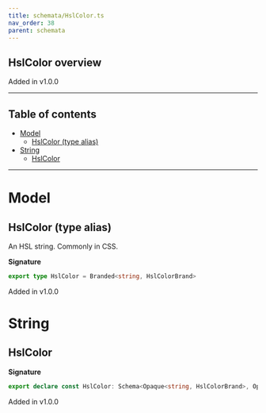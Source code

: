 ```yaml
---
title: schemata/HslColor.ts
nav_order: 38
parent: schemata
---
```


## HslColor overview

Added in v1.0.0

---

<h2 class="text-delta">Table of contents</h2>

- [Model](#model)
  - [HslColor (type alias)](#hslcolor-type-alias)
- [String](#string)
  - [HslColor](#hslcolor)

---

# Model

## HslColor (type alias)

An HSL string. Commonly in CSS.

**Signature**

```ts
export type HslColor = Branded<string, HslColorBrand>
```

Added in v1.0.0

# String

## HslColor

**Signature**

```ts
export declare const HslColor: Schema<Opaque<string, HslColorBrand>, Opaque<string, HslColorBrand>>
```

Added in v1.0.0
